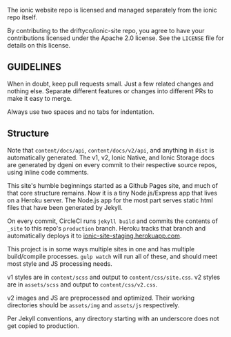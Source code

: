 The ionic website repo is licensed and managed separately from the ionic repo itself.

By contributing to the driftyco/ionic-site repo, you agree to have your contributions licensed under the Apache 2.0 license. See the `LICENSE` file for details on this license.

## GUIDELINES

When in doubt, keep pull requests small. Just a few related changes and nothing else. Separate different features or changes into different PRs to make it easy to merge.

Always use two spaces and no tabs for indentation.

## Structure

Note that `content/docs/api`, `content/docs/v2/api`, and anything in `dist` is automatically generated. The v1, v2, Ionic Native, and Ionic Storage docs are generated by dgeni on every commit to their respective source repos, using inline code comments.

This site's humble beginnings started as a Github Pages site, and much of that core structure remains. Now it is a tiny Node.js/Express app that lives on a Heroku server. The Node.js app for the most part serves static html files that have been generated by Jekyll.

On every commit, CircleCI runs `jekyll build` and commits the contents of `_site` to this repo's `production` branch. Heroku tracks that branch and automatically deploys it to [ionic-site-staging.herokuapp.com](http://ionic-site-staging.herokuapp.com).

This project is in some ways multiple sites in one and has multiple build/compile processes. `gulp watch` will run all of these, and should meet most style and JS processing needs.

v1 styles are in `content/scss` and output to `content/css/site.css`. v2 styles are in `assets/scss` and output to `content/css/v2.css`.

v2 images and JS are preprocessed and optimized. Their working directories should be `assets/img` and `assets/js` respectively.

Per Jekyll conventions, any directory starting with an underscore does not get copied to production.
